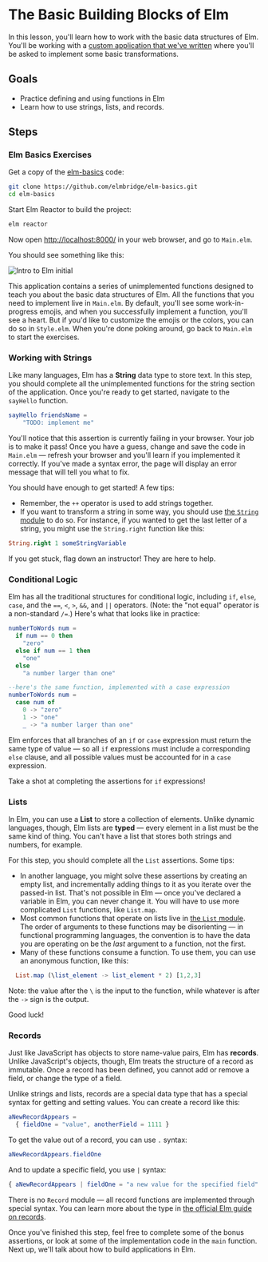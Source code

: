 # The Basic Building Blocks of Elm

In this lesson, you'll learn how to work with the basic data structures of Elm. You'll be working with a [custom application that we've written](https://github.com/elmbridge/elm-basics) where you'll be asked to implement some basic transformations.

## Goals

  - Practice defining and using functions in Elm
  - Learn how to use strings, lists, and records.

## Steps

### Elm Basics Exercises

Get a copy of the [elm-basics](https://github.com/elmbridge/elm-basics) code:

```bash
git clone https://github.com/elmbridge/elm-basics.git
cd elm-basics
```

Start Elm Reactor to build the project:

```bash
elm reactor
```

Now open [http://localhost:8000/](http://localhost:8000/) in your web browser, and go to `Main.elm`.

You should see something like this:

![Intro to Elm initial](images/intro-to-elm-initial.png)

This application contains a series of unimplemented functions designed to teach you about the basic data structures of Elm. All the functions that you need to implement live in `Main.elm`. By default, you'll see some work-in-progress emojis, and when you successfully implement a function, you'll see a heart.  But if you'd like to customize the emojis or the colors, you can do so in `Style.elm`.  When you're done poking around, go back to `Main.elm` to start the exercises.

### Working with Strings

Like many languages, Elm has a **String** data type to store text. In this step, you should complete all the unimplemented functions for the string section of the application. Once you're ready to get started, navigate to the `sayHello` function.

```elm
sayHello friendsName =
    "TODO: implement me"
```

You'll notice that this assertion is currently failing in your browser. Your job is to make it pass! Once you have a guess, change and save the code in `Main.elm` — refresh your browser and you'll learn if you implemented it correctly. If you've made a syntax error, the page will display an error message that will tell you what to fix.

You should have enough to get started! A few tips:

- Remember, the `++` operator is used to add strings together.
- If you want to transform a string in some way, you should use [the `String` module](https://package.elm-lang.org/packages/elm/core/latest/String) to do so. For instance, if you wanted to get the last letter of a string, you might use the `String.right` function like this:

```elm
String.right 1 someStringVariable
```

If you get stuck, flag down an instructor! They are here to help.

### Conditional Logic

Elm has all the traditional structures for conditional logic, including `if`, `else`, `case`, and the `==`, `<`, `>`, `&&`, and `||` operators. (Note: the "not equal" operator is a non-standard `/=`.) Here's what that looks like in practice:

```elm
numberToWords num =
  if num == 0 then
    "zero"
  else if num == 1 then
    "one"
  else
    "a number larger than one"

--here's the same function, implemented with a case expression
numberToWords num =
  case num of
    0 -> "zero"
    1 -> "one"
    _ -> "a number larger than one"
```

Elm enforces that all branches of an `if` or `case` expression must return the same type of value — so all `if` expressions must include a corresponding `else` clause, and all possible values must be accounted for in a `case` expression.

Take a shot at completing the assertions for `if` expressions!

### Lists

In Elm, you can use a **List** to store a collection of elements. Unlike dynamic languages, though, Elm lists are **typed** — every element in a list must be the same kind of thing. You can't have a list that stores both strings and numbers, for example.

For this step, you should complete all the `List` assertions. Some tips:

- In another language, you might solve these assertions by creating an empty list, and incrementally adding things to it as you iterate over the passed-in list. That's not possible in Elm — once you've declared a variable in Elm, you can never change it. You will have to use more complicated `List` functions, like `List.map`.
- Most common functions that operate on lists live in [the `List` module](https://package.elm-lang.org/packages/elm/core/latest/List). The order of arguments to these functions may be disorienting — in functional programming languages, the convention is to have the data you are operating on be the *last* argument to a function, not the first.
- Many of these functions consume a function. To use them, you can use an anonymous function, like this:

```elm
  List.map (\list_element -> list_element * 2) [1,2,3]
```

Note: the value after the `\` is the input to the function, while whatever is after the `->` sign is the output.

Good luck!

### Records

Just like JavaScript has objects to store name-value pairs, Elm has **records**. Unlike JavaScript's objects, though, Elm treats the structure of a record as immutable. Once a record has been defined, you cannot add or remove a field, or change the type of a field.

Unlike strings and lists, records are a special data type that has a special syntax for getting and setting values. You can create a record like this:

```elm
aNewRecordAppears =
  { fieldOne = "value", anotherField = 1111 }
```

To get the value out of a record, you can use `.` syntax:

```elm
aNewRecordAppears.fieldOne
```

And to update a specific field, you use `|` syntax:

```elm
{ aNewRecordAppears | fieldOne = "a new value for the specified field" }
```

There is no `Record` module — all record functions are implemented through special syntax. You can learn more about the type in [the official Elm guide on records](http://elm-lang.org/docs/records).

Once you've finished this step, feel free to complete some of the bonus assertions, or look at some of the implementation code in the `main` function. Next up, we'll talk about how to build applications in Elm.
